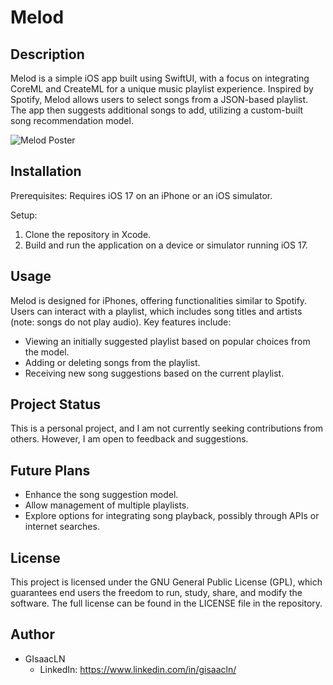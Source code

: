 # Melod

## Description

Melod is a simple iOS app built using SwiftUI, with a focus on integrating CoreML and CreateML for a unique music playlist experience. Inspired by Spotify, Melod allows users to select songs from a JSON-based playlist. The app then suggests additional songs to add, utilizing a custom-built song recommendation model.

![Melod Poster](App%20of%20the%20Day.png)


## Installation

Prerequisites: Requires iOS 17 on an iPhone or an iOS simulator.

Setup:
1. Clone the repository in Xcode.
2. Build and run the application on a device or simulator running iOS 17.
## Usage

Melod is designed for iPhones, offering functionalities similar to Spotify. Users can interact with a playlist, which includes song titles and artists (note: songs do not play audio). Key features include:

* Viewing an initially suggested playlist based on popular choices from the model.
* Adding or deleting songs from the playlist.
* Receiving new song suggestions based on the current playlist.

## Project Status

This is a personal project, and I am not currently seeking contributions from others. However, I am open to feedback and suggestions.

## Future Plans

* Enhance the song suggestion model.
* Allow management of multiple playlists.
* Explore options for integrating song playback, possibly through APIs or internet searches.
## License

This project is licensed under the GNU General Public License (GPL), which guarantees end users the freedom to run, study, share, and modify the software. The full license can be found in the LICENSE file in the repository.

## Author

* GIsaacLN
  * LinkedIn: https://www.linkedin.com/in/gisaacln/
